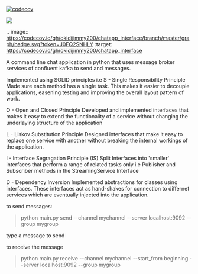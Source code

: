 
[![codecov](https://codecov.io/gh/okidijimmy200/chatapp_interface/branch/master/graph/badge.svg?token=J0FQ2SNHLY)](https://codecov.io/gh/okidijimmy200/chatapp_interface)

<a href="https://codecov.io/gh/okidijimmy200/chatapp_interface" > 
 <img src="https://codecov.io/gh/okidijimmy200/chatapp_interface/branch/master/graph/badge.svg?token=J0FQ2SNHLY"/> 
 </a>

 .. image:: https://codecov.io/gh/okidijimmy200/chatapp_interface/branch/master/graph/badge.svg?token=J0FQ2SNHLY 
 :target: https://codecov.io/gh/okidijimmy200/chatapp_interface

A command line chat application in python that uses message broker services of confluent kafka to send and
messages.

Implemented using SOLID principles i.e
S - Single Responsibility Principle
    Made sure each method has a single task. This makes it easier to decouple applications, easening testing and
    improving the overall layout pattern of work.

O  - Open and Closed Principle
    Developed and implemented interfaces that makes it easy to extend the functionality of a service without changing the underlaying structure of the application

L  - Liskov Substitution Principle
    Designed interfaces that make it easy to replace one service with another without breaking the internal
    workings of the application.

I  - Interface Segragation Principle (IS)
    Split Interfaces into 'smaller' interfaces that perform a range of related tasks only i.e Publisher and Subscriber methods in the StreamingService Interface

D - Dependency Inversion
    Implemented abstractions for classes using interfaces. These interfaces act as hand-shakes for connection
    to differnet services which are eventually injected into the application.



to send messages:
>python main.py send --channel mychannel --server localhost:9092 --group mygroup

type a message to send

to receive the message
>python main.py receive --channel mychannel --start_from beginning --server localhost:9092 --group mygroup
